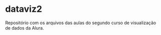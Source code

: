 # dataviz2
Repositório com os arquivos das aulas do segundo curso de visualização de dados da Alura.
